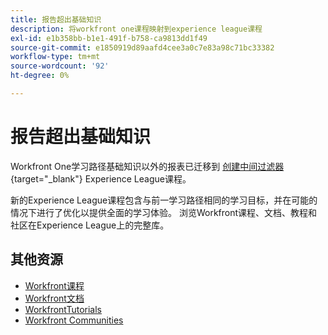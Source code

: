```yaml
---
title: 报告超出基础知识
description: 将workfront one课程映射到experience league课程
exl-id: e1b358bb-b1e1-491f-b758-ca9813dd1f49
source-git-commit: e1850919d89aafd4cee3a0c7e83a98c71bc33382
workflow-type: tm+mt
source-wordcount: '92'
ht-degree: 0%

---
```


# 报告超出基础知识

Workfront One学习路径基础知识以外的报表已迁移到 [创建中间过滤器](https://experienceleague.adobe.com/?recommended=Workfront-U-1-2022.2.reporting){target="_blank"} Experience League课程。

新的Experience League课程包含与前一学习路径相同的学习目标，并在可能的情况下进行了优化以提供全面的学习体验。  浏览Workfront课程、文档、教程和社区在Experience League上的完整库。

## 其他资源

* [Workfront课程](https://experienceleague.adobe.com/?lang=en&amp;Solution=Workfront#courses)
* [Workfront文档](https://experienceleague.adobe.com/docs/workfront.html)
* [WorkfrontTutorials](https://experienceleague.adobe.com/docs/workfront-learn/tutorials-workfront/home.html)
* [Workfront Communities](https://experienceleaguecommunities.adobe.com/t5/workfront/ct-p/workfront)
